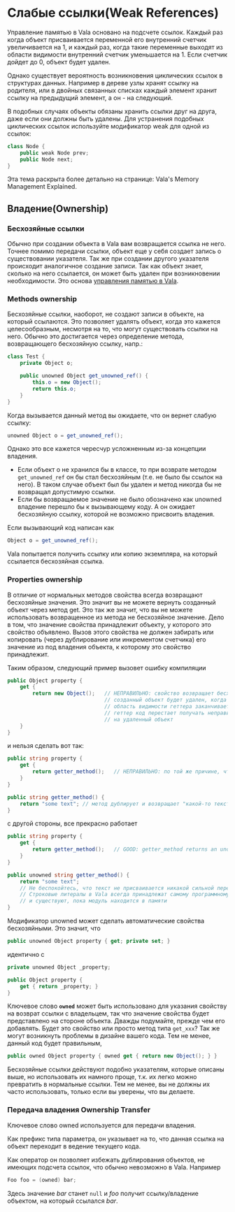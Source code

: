 # Слабые ссылки\(Weak References\)

Управление памятью в Vala основано на подсчете ссылок. Каждый раз когда объект присваивается переменной его внутренний счетчик увеличивается на 1, и каждый раз, когда такие переменные выходят из области видимости внутренний счетчик уменьшается на 1. Если счетчик дойдет до 0, объект будет удален.

Однако существует вероятность возникновения циклических ссылок в структурах данных. Например в дереве узлы хранят ссылку на родителя, или в двойных связанных списках каждый элемент хранит ссылку на предыдущий элемент, а он - на следующий.

В подобных случаях объекты обязаны хранить ссылки друг на друга, даже если они должны быть удалены. Для устранения подобных циклических ссылок используйте модификатор weak для одной из ссылок:

```csharp
class Node {
    public weak Node prev;
    public Node next;
}
```

Эта тема раскрыта более детально на странице: Vala's Memory Management Explained.

## Владение\(Ownership\)

### Бесхозяйные ссылки

Обычно при создании объекта в Vala вам возвращается ссылка не него. Точнее помимо передачи ссылки, объект еще у себя создает запись о существовании указателя. Так же при создании другого указателя происходит аналогичное создание записи. Так как объект знает, сколько на него ссылается, он может быть удален при возникновении необходимости. Это основа [управления памятью в Vala](https://wiki.gnome.org/Projects/Vala/ReferenceHandling).

### **Methods ownership**

Бесхозяйные ссылки, наоборот, не создают записи в объекте, на который ссылаются. Это позволяет удалять объект, когда это кажется целесообразным, несмотря на то, что могут существовать ссылки на него. Обычно это достигается через определение метода, возвращающего бесхозяйную ссылку, напр.:

```csharp
class Test {
    private Object o;

    public unowned Object get_unowned_ref() {
        this.o = new Object();
        return this.o;
    }
}
```

Когда вызывается данный метод вы ожидаете, что он вернет слабую ссылку:

```csharp
unowned Object o = get_unowned_ref();
```

Однако это все кажется чересчур усложненным из-за концепции владения.

* Если объект о не хранился бы в классе, то при возврате методом `get_unowned_ref` он бы стал бесхозяйным \(т.е. не было бы ссылок на него\). В таком случае объект был бы удален и метод никогда бы не возвращал допустимую ссылки.
* Если бы возвращаемое значение не было обозначено как unowned владение перешло бы к вызывающему коду. А он ожидает бесхозяйную ссылку, которой не возможно присвоить владения.

Если вызывающий код написан как

```csharp
Object o = get_unowned_ref();
```

Vala попытается получить ссылку или копию экземпляра, на который ссылается бесхозяйная ссылка.

### **Properties ownership**

В отличие от нормальных методов свойства всегда возвращают бесхозяйные значения. Это значит вы не можете вернуть созданный объект через метод get. Это так же значит, что вы не можете использовать возвращенное из метода не бесхозяйное значение. Дело в том, что значение свойства принадлежит объекту, у которого это свойство объявлено. Вызов этого свойства не должен забирать или копировать \(через дублирование или инкрементом счетчика\) его значение из под владения объекта, к которому это свойство принадлежит.

Таким образом, следующий пример вызовет ошибку компиляции

```csharp
public Object property {
    get {
        return new Object();   // НЕПРАВИЛЬНО: свойство возвращает бесхозяйную ссылку,
                               // созданный объект будет удален, когда
                               // область видимости геттера заканчивается, вызывающий этот
                               // геттер код перестает получать неправильные ссылки
                               // на удаленный объект
    }
}
```

и нельзя сделать вот так:

```csharp
public string property {
    get {
        return getter_method();   // НЕПРАВИЛЬНО: по той же причине, что выше.
    }
}

public string getter_method() {
    return "some text"; // метод дублирует и возвращает "какой-то текст" в этой точке.
}
```

с другой стороны, все прекрасно работает

```csharp
public string property {
    get {
        return getter_method();   // GOOD: getter_method returns an unowned value
    }
}

public unowned string getter_method() {
    return "some text";
    // Не беспокойтесь, что текст не присваивается никакой сильной переменной.
    // Строковые литералы в Vala всегда принадлежат самому программному модулю,
    // и существуют, пока модуль находится в памяти
}
```

Модификатор unowned может сделать автоматические свойства бесхозяйными. Это значит, что

```csharp
public unowned Object property { get; private set; }
```

идентично с

```csharp
private unowned Object _property;

public Object property {
    get { return _property; }
}
```

Ключевое слово **`owned`** может быть использовано для указания свойству на возврат ссылки с владельцем, так что значение свойства будет представлено на стороне объекта. Дважды подумайте, прежде чем его добавлять. Будет это свойство или просто метод типа `get_xxx`? Так же могут возникнуть проблемы в дизайне вашего кода. Тем не менее, данный код будет правильным,

```csharp
public owned Object property { owned get { return new Object(); } }
```

Бесхозяйные ссылки действуют подобно указателям, которые описаны выше, но использовать их намного проще, т.к. их легко можно превратить в нормальные ссылки. Тем не менее, вы не должны их часто использовать, только если вы уверены, что вы делаете.

### Передача владения **Ownership Transfer**

Ключевое слово owned используется для передачи владения.

Как префикс типа параметра, он указывает на то, что данная ссылка на объект переходит в ведение текущего кода.

Как оператор он позволяет избежать дублирования объектов, не имеющих подсчета ссылок, что обычно невозможно в Vala. Например

```csharp
Foo foo = (owned) bar;
```

Здесь значение _bar_ станет `null` и _foo_ получит ссылку/владение объектом, на который ссылался _bar_.


